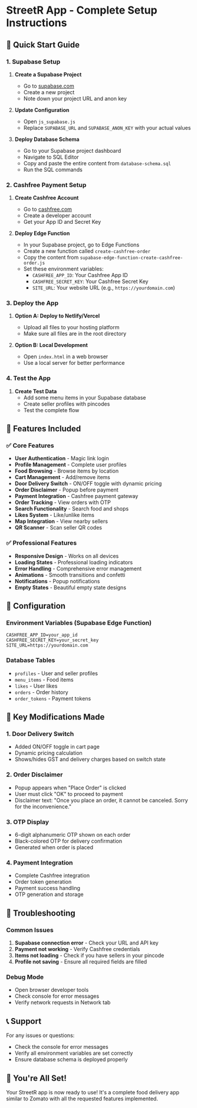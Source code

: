 # StreetR App - Complete Setup Instructions

## 🚀 Quick Start Guide

### 1. Supabase Setup

1. **Create a Supabase Project**
   - Go to [supabase.com](https://supabase.com)
   - Create a new project
   - Note down your project URL and anon key

2. **Update Configuration**
   - Open `js_supabase.js`
   - Replace `SUPABASE_URL` and `SUPABASE_ANON_KEY` with your actual values

3. **Deploy Database Schema**
   - Go to your Supabase project dashboard
   - Navigate to SQL Editor
   - Copy and paste the entire content from `database-schema.sql`
   - Run the SQL commands

### 2. Cashfree Payment Setup

1. **Create Cashfree Account**
   - Go to [cashfree.com](https://cashfree.com)
   - Create a developer account
   - Get your App ID and Secret Key

2. **Deploy Edge Function**
   - In your Supabase project, go to Edge Functions
   - Create a new function called `create-cashfree-order`
   - Copy the content from `supabase-edge-function-create-cashfree-order.js`
   - Set these environment variables:
     - `CASHFREE_APP_ID`: Your Cashfree App ID
     - `CASHFREE_SECRET_KEY`: Your Cashfree Secret Key
     - `SITE_URL`: Your website URL (e.g., `https://yourdomain.com`)

### 3. Deploy the App

1. **Option A: Deploy to Netlify/Vercel**
   - Upload all files to your hosting platform
   - Make sure all files are in the root directory

2. **Option B: Local Development**
   - Open `index.html` in a web browser
   - Use a local server for better performance

### 4. Test the App

1. **Create Test Data**
   - Add some menu items in your Supabase database
   - Create seller profiles with pincodes
   - Test the complete flow

## 📱 Features Included

### ✅ Core Features
- **User Authentication** - Magic link login
- **Profile Management** - Complete user profiles
- **Food Browsing** - Browse items by location
- **Cart Management** - Add/remove items
- **Door Delivery Switch** - ON/OFF toggle with dynamic pricing
- **Order Disclaimer** - Popup before payment
- **Payment Integration** - Cashfree payment gateway
- **Order Tracking** - View orders with OTP
- **Search Functionality** - Search food and shops
- **Likes System** - Like/unlike items
- **Map Integration** - View nearby sellers
- **QR Scanner** - Scan seller QR codes

### ✅ Professional Features
- **Responsive Design** - Works on all devices
- **Loading States** - Professional loading indicators
- **Error Handling** - Comprehensive error management
- **Animations** - Smooth transitions and confetti
- **Notifications** - Popup notifications
- **Empty States** - Beautiful empty state designs

## 🔧 Configuration

### Environment Variables (Supabase Edge Function)
```
CASHFREE_APP_ID=your_app_id
CASHFREE_SECRET_KEY=your_secret_key
SITE_URL=https://yourdomain.com
```

### Database Tables
- `profiles` - User and seller profiles
- `menu_items` - Food items
- `likes` - User likes
- `orders` - Order history
- `order_tokens` - Payment tokens

## 🎯 Key Modifications Made

### 1. Door Delivery Switch
- Added ON/OFF toggle in cart page
- Dynamic pricing calculation
- Shows/hides GST and delivery charges based on switch state

### 2. Order Disclaimer
- Popup appears when "Place Order" is clicked
- User must click "OK" to proceed to payment
- Disclaimer text: "Once you place an order, it cannot be canceled. Sorry for the inconvenience."

### 3. OTP Display
- 6-digit alphanumeric OTP shown on each order
- Black-colored OTP for delivery confirmation
- Generated when order is placed

### 4. Payment Integration
- Complete Cashfree integration
- Order token generation
- Payment success handling
- OTP generation and storage

## 🐛 Troubleshooting

### Common Issues
1. **Supabase connection error** - Check your URL and API key
2. **Payment not working** - Verify Cashfree credentials
3. **Items not loading** - Check if you have sellers in your pincode
4. **Profile not saving** - Ensure all required fields are filled

### Debug Mode
- Open browser developer tools
- Check console for error messages
- Verify network requests in Network tab

## 📞 Support

For any issues or questions:
- Check the console for error messages
- Verify all environment variables are set correctly
- Ensure database schema is deployed properly

## 🎉 You're All Set!

Your StreetR app is now ready to use! It's a complete food delivery app similar to Zomato with all the requested features implemented.